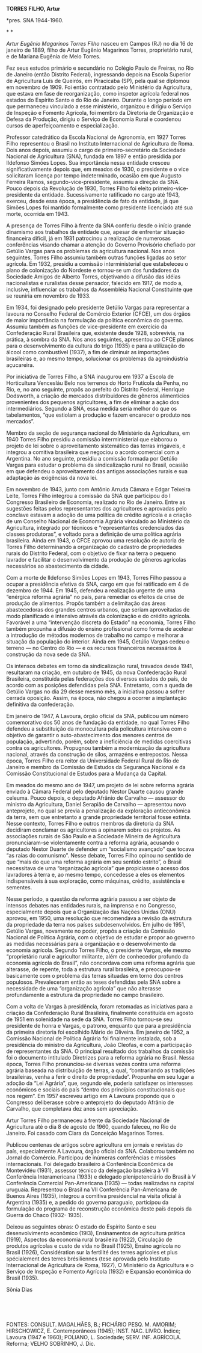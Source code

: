 **TORRES FILHO, Artur**

\*pres. SNA 1944-1960.

* *

*Artur Eugênio Magarinos Torres Filho* nasceu em Campos (RJ) no dia 16
de janeiro de 1889, filho de Artur Eugênio Magarinos Torres,
proprietário rural, e de Mariana Eugênia de Melo Torres.

Fez seus estudos primário e secundário no Colégio Paulo de Freiras, no
Rio de Janeiro (então Distrito Federal), ingressando depois na Escola
Superior de Agricultura Luís de Queirós, em Piracicaba (SP), pela qual
se diplomou em novembro de 1909. Foi então contratado pelo Ministério da
Agricultura, que estava em fase de reorganização, como inspetor agrícola
federal nos estados do Espírito Santo e do Rio de Janeiro. Durante o
longo período em que permaneceu vinculado a esse ministério, organizou e
dirigiu o Serviço de Inspeção e Fomento Agrícola, foi membro da
Diretoria de Organização e Defesa da Produção, dirigiu o Serviço de
Economia Rural e coordenou cursos de aperfeiçoamento e especialização.

Professor catedrático da Escola Nacional de Agronomia, em 1927 Torres
Filho representou o Brasil no Instituto Internacional de Agricultura de
Roma. Dois anos depois, assumiu o cargo de primeiro-secretário da
Sociedade Nacional de Agricultura (SNA), fundada em 1897 e então
presidida por Ildefonso Simões Lopes. Sua importância nessa entidade
cresceu significativamente depois que, em meados de 1930, o presidente e
o vice solicitaram licença por tempo indeterminado, ocasião em que
Augusto Ferreira Ramos, segundo-vice-presidente, assumiu a direção da
SNA. Pouco depois da Revolução de 1930, Torres Filho foi eleito
primeiro-vice-presidente da entidade. Sucessivamente ratificado no cargo
até 1943, exerceu, desde essa época, a presidência de fato da entidade,
já que Simões Lopes foi mantido formalmente como presidente licenciado
até sua morte, ocorrida em 1943.

A presença de Torres Filho à frente da SNA conferiu desde o início
grande dinamismo aos trabalhos da entidade que, apesar de enfrentar
situação financeira difícil, já em 1931 patrocinou a realização de
numerosas conferências visando chamar a atenção do Governo Provisório
chefiado por Getúlio Vargas para os problemas da agricultura nacional.
Nos anos seguintes, Torres Filho assumiu também outras funções ligadas
ao setor agrícola. Em 1932, presidiu a comissão interministerial que
estabeleceu o plano de colonização do Nordeste e tornou-se um dos
fundadores da Sociedade Amigos de Alberto Torres, objetivando a difusão
das idéias nacionalistas e ruralistas desse pensador, falecido em 1917,
de modo a, inclusive, influenciar os trabalhos da Assembléia Nacional
Constituinte que se reuniria em novembro de 1933.

Em 1934, foi designado pelo presidente Getúlio Vargas para representar a
lavoura no Conselho Federal de Comércio Exterior (CFCE), um dos órgãos
de maior importância na formulação da política econômica do governo.
Assumiu também as funções de vice-presidente em exercício da
Confederação Rural Brasileira que, existente desde 1928, sobrevivia, na
prática, à sombra da SNA. Nos anos seguintes, apresentou ao CFCE planos
para o desenvolvimento da cultura do trigo (1935) e para a utilização do
álcool como combustível (1937), a fim de diminuir as importações
brasileiras e, ao mesmo tempo, solucionar os problemas da agroindústria
açucareira.

Por iniciativa de Torres Filho, a SNA inaugurou em 1937 a Escola de
Horticultura Vencesláu Belo nos terrenos do Horto Frutícola da Penha, no
Rio, e, no ano seguinte, propôs ao prefeito do Distrito Federal,
Henrique Dodsworth, a criação de mercados distribuidores de gêneros
alimentícios provenientes dos pequenos agricultores, a fim de eliminar a
ação dos intermediários. Segundo a SNA, essa medida seria melhor do que
os tabelamentos, “que estiolam a produção e fazem encarecer o produto
nos mercados”.

Membro da seção de segurança nacional do Ministério da Agricultura, em
1940 Torres Filho presidiu a comissão interministerial que elaborou o
projeto de lei sobre o aproveitamento sistemático das terras irrigáveis,
e integrou a comitiva brasileira que negociou o acordo comercial com a
Argentina. No ano seguinte, presidiu a comissão formada por Getúlio
Vargas para estudar o problema da sindicalização rural no Brasil,
ocasião em que defendeu o aproveitamento das antigas associações rurais
e sua adaptação às exigências da nova lei.

Em novembro de 1943, junto com Antônio Arruda Câmara e Edgar Teixeira
Leite, Torres Filho integrou a comissão da SNA que participou do I
Congresso Brasileiro de Economia, realizado no Rio de Janeiro. Entre as
sugestões feitas pelos representantes dos agricultores e aprovadas pelo
conclave estavam a adoção de uma política de crédito agrícola e a
criação de um Conselho Nacional de Economia Agrária vinculado ao
Ministério da Agricultura, integrado por técnicos e “representantes
credenciados das classes produtoras”, e voltado para a definição de uma
política agrária brasileira. Ainda em 1943, o CFCE aprovou uma resolução
de autoria de Torres Filho determinando a organização do cadastro de
propriedades rurais do Distrito Federal, com o objetivo de fixar na
terra o pequeno lavrador e facilitar o desenvolvimento da produção de
gêneros agrícolas necessários ao abastecimento da cidade.

Com a morte de Ildefonso Simões Lopes em 1943, Torres Filho passou a
ocupar a presidência efetiva da SNA, cargo em que foi ratificado em 4 de
dezembro de 1944. Em 1945, defendeu a realização urgente de uma
“enérgica reforma agrária” no país, para remediar os efeitos da crise de
produção de alimentos. Propôs também a delimitação das áreas
abastecedoras dos grandes centros urbanos, que seriam aproveitadas de
modo planificado e intensivo através da colonização e do crédito
agrícola. Favorável a uma “intervenção discreta do Estado” na economia,
Torres Filho também propunha a difusão do ensino profissional como forma
de acelerar a introdução de métodos modernos de trabalho no campo e
melhorar a situação da população do interior. Ainda em 1945, Getúlio
Vargas cedeu o terreno — no Centro do Rio — e os recursos financeiros
necessários à construção da nova sede da SNA.

Os intensos debates em torno da sindicalização rural, travados desde
1941, resultaram na criação, em outubro de 1945, da nova Confederação
Rural Brasileira, constituída pelas federações dos diversos estados do
país, de acordo com as posições defendidas pela SNA. Entretanto, com a
queda de Getúlio Vargas no dia 29 desse mesmo mês, a iniciativa passou a
sofrer cerrada oposição. Assim, na época, não chegou a ocorrer a
implantação definitiva da confederação.

Em janeiro de 1947, A Lavoura, órgão oficial da SNA, publicou um número
comemorativo dos 50 anos de fundação da entidade, no qual Torres Filho
defendeu a substituição da monocultura pela policultura intensiva com o
objetivo de garantir o auto-abastecimento dos menores centros de
população, advertindo, porém, sobre a ineficiência de medidas
coercitivas contra os agricultores. Propugnou também a modernização da
agricultura nacional, através da construção de silos, armazéns e
entrepostos. Nessa época, Torres Filho era reitor da Universidade
Federal Rural do Rio de Janeiro e membro da Comissão de Estudos da
Segurança Nacional e da Comissão Constitucional de Estudos para a
Mudança da Capital.

Em meados do mesmo ano de 1947, um projeto de lei sobre reforma agrária
enviado à Câmara Federal pelo deputado Nestor Duarte causou grande
celeuma. Pouco depois, o deputado Afrânio de Carvalho — assessor do
ministro da Agricultura, Daniel Serapião de Carvalho — apresentou novo
anteprojeto, no qual se previa a penalização da exploração antieconômica
da terra, sem que entretanto a grande propriedade territorial fosse
extinta. Nesse contexto, Torres Filho e outros membros da diretoria da
SNA decidiram conclamar os agricultores a opinarem sobre os projetos. As
associações rurais de São Paulo e a Sociedade Mineira de Agricultura
pronunciaram-se violentamente contra a reforma agrária, acusando o
deputado Nestor Duarte de defender um “socialismo avançado” que tocava
“as raias do comunismo”. Nesse debate, Torres Filho opinou no sentido de
que “mais do que uma reforma agrária em seu sentido estrito”, o Brasil
necessitava de uma “organização agrícola” que propiciasse o acesso dos
lavradores à terra e, ao mesmo tempo, concedesse a eles os elementos
indispensáveis à sua exploração, como máquinas, crédito, assistência e
sementes.

Nesse período, a questão da reforma agrária passou a ser objeto de
intensos debates nas entidades rurais, na imprensa e no Congresso,
especialmente depois que a Organização das Nações Unidas (ONU) aprovou,
em 1950, uma resolução que recomendava a revisão da estrutura da
propriedade da terra nos países subdesenvolvidos. Em julho de 1951,
Getúlio Vargas, novamente no poder, propôs a criação da Comissão
Nacional de Política Agrária, com o objetivo de estudar e propor ao
governo as medidas necessárias para a organização e o desenvolvimento da
economia agrícola. Segundo Torres Filho, o presidente Vargas, ele mesmo
“proprietário rural e agricultor militante, além de conhecedor profundo
da economia agrícola do Brasil”, não concordava com uma reforma agrária
que alterasse, de repente, toda a estrutura rural brasileira, e
preocupou-se basicamente com o problema das terras situadas em torno dos
centros populosos. Prevaleceram então as teses defendidas pela SNA sobre
a necessidade de uma “organização agrícola” que não alterasse
profundamente a estrutura da propriedade no campo brasileiro.

Com a volta de Vargas à presidência, foram retomadas as iniciativas para
a criação da Confederação Rural Brasileira, finalmente constituída em
agosto de 1951 em solenidade na sede da SNA. Torres Filho tornou-se seu
presidente de honra e Vargas, o patrono, enquanto que para a presidência
da primeira diretoria foi escolhido Mário de Oliveira. Em janeiro de
1952, a Comissão Nacional de Política Agrária foi finalmente instalada,
sob a presidência do ministro da Agricultura, João Cleofas, e com a
participação de representantes da SNA. O principal resultado dos
trabalhos da comissão foi o documento intitulado Diretrizes para a
reforma agrária no Brasil. Nessa época, Torres Filho pronunciou-se
diversas vezes contra uma reforma agrária baseada na distribuição de
terras, a qual, “contrariando as tradições brasileiras, venha a ferir o
direito de propriedade”. Propunha em seu lugar a adoção da “Lei
Agrária”, que, segundo ele, poderia satisfazer os interesses econômicos
e sociais do país “dentro dos princípios constitucionais que nos regem”.
Em 1957 escreveu artigo em A Lavoura propondo que o Congresso
deliberasse sobre o anteprojeto do deputado Afrânio de Carvalho, que
completava dez anos sem apreciação.

Artur Torres Filho permaneceu à frente da Sociedade Nacional de
Agricultura até o dia 8 de agosto de 1960, quando faleceu, no Rio de
Janeiro. Foi casado com Clara da Conceição Magarinos Torres.

Publicou centenas de artigos sobre agricultura em jornais e revistas do
país, especialmente A Lavoura, órgão oficial da SNA. Colaborou também no
Jornal do Comércio. Participou de inúmeras conferências e missões
internacionais. Foi delegado brasileiro à Conferência Econômica de
Montevidéu (1931), assessor técnico da delegação brasileira à VII
Conferência Interamericana (1933) e delegado plenipotenciário do Brasil
à V Conferência Comercial Pan-Americana (1935) — todas realizadas na
capital uruguaia. Representou o Brasil na VII Conferência Pan-Americana
de Buenos Aires (1935), integrou a comitiva presidencial na visita
oficial à Argentina (1935) e, a pedido do governo paraguaio, participou
da formulação do programa de reconstrução econômica deste país depois da
Guerra do Chaco (1932- 1935).

Deixou as seguintes obras: O estado do Espírito Santo e seu
desenvolvimento econômico (19l3), Ensinamentos de agricultura prática
(1919), Aspectos da economia rural brasileira (1922), Circulação de
produtos agrícolas e custo de vida no Brasil (1925), Ensino agrícola no
Brasil (1926), Considération sur la fertilité des terres agricoles et
plus spécialement des terres brésiliennes (tese aprovada pelo Instituto
Internacional de Agricultura de Roma, 1927), O Ministério da Agricultura
e o Serviço de Inspeção e Fomento Agrícola (1932) e Expansão econômica
do Brasil (1935).

Sônia Dias

 

 

FONTES: CONSULT. MAGALHÃES, B.; FICHÁRIO PESQ. M. AMORIM; HIRSCHOWICZ,
E. Contemporâneos (1945); INST. NAC. LIVRO. Índice; Lavoura (1947 e
1960); POLIANO, L. Sociedade; SERV. INF. AGRÍCOLA. Reforma; VELHO
SOBRINHO, J. Dic.

 
